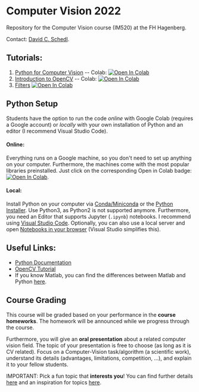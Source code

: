 # Computer Vision 2022
Repository for the Computer Vision course (IM520) at the FH Hagenberg. 

Contact: [David C. Schedl](mailto:david.schedl@fh-hagenberg.at).

## Tutorials:
1. [Python for Computer Vision](./01_PythonTutorial.ipynb) -- Colab: [![Open In Colab](https://colab.research.google.com/assets/colab-badge.svg)](https://colab.research.google.com/github/schedldave/cv2022/blob/main/01_PythonTutorial.ipynb)
2. [Introduction to OpenCV](./02_OpenCV.ipynb) -- Colab: [![Open In Colab](https://colab.research.google.com/assets/colab-badge.svg)](https://colab.research.google.com/github/schedldave/cv2022/blob/main/02_OpenCV.ipynb)
3. [Filters](./03_Filters.ipynb) [![Open In Colab](https://colab.research.google.com/assets/colab-badge.svg)](https://colab.research.google.com/github/schedldave/cv2022/blob/main/03_Filters.ipynb)
<!---6. Edges and Lines [![Open In Colab](https://colab.research.google.com/assets/colab-badge.svg)](https://colab.research.google.com/github/schedldave/cv2022/blob/main/04_Edges.ipynb)
7. [Corners and Featuers](05_Features.ipynb) [![Open In Colab](https://colab.research.google.com/assets/colab-badge.svg)](https://colab.research.google.com/github/schedldave/cv2022/blob/main/05_Features.ipynb)
8. [Alignment](06_Alignment.ipynb) [![Open In Colab](https://colab.research.google.com/assets/colab-badge.svg)](https://colab.research.google.com/github/schedldave/cv2022/blob/main/06_Alignment.ipynb)
9. [Stereo](07_Stereo.ipynb) [![Open In Colab](https://colab.research.google.com/assets/colab-badge.svg)](https://colab.research.google.com/github/schedldave/cv2022/blob/main/07_Stereo.ipynb)
--->

## Python Setup

Students have the option to run the code *online* with Google Colab (requires a Google account) or *locally* with your own installation of Python and an editor (I recommend Visual Studio Code).

#### Online: 
Everything runs on a Google machine, so you don't need to set up anything on your computer. Furthermore, the machines come with the most popular libraries preinstalled. 
Just click on the corresponding Open in Colab badge: [![Open In Colab](https://colab.research.google.com/assets/colab-badge.svg)](#tutorials).

#### Local:
Install Python on your computer via [Conda/Miniconda](https://conda.io/projects/conda/en/latest/user-guide/install/windows.html) or the [Python Installer](https://www.python.org/downloads/). Use Python3, as Python2 is not supported anymore. Furthermore, you need an Editor that supports Jupyter (`.ipynb`)  notebooks. I recommend using [Visual Studio Code](https://code.visualstudio.com/download). Optionally, you can also use a local server and open [Notebooks in your browser](https://test-jupyter.readthedocs.io/en/latest/install.html) (Visual Studio simplifies this).

## Useful Links:
* [Python Documentation](https://docs.python.org/3.8/)
* [OpenCV Tutorial](https://docs.opencv.org/master/d9/df8/tutorial_root.html)
* If you know Matlab, you can find the differences between Matlab and Python [here](https://numpy.org/doc/stable/user/numpy-for-matlab-users.html).

## Course Grading
This course will be graded based on your performance in the **course homeworks**. 
The homework will be announced while we progress through the course.

Furthermore, you will give an **oral presentation** about a related computer vision field.
The topic of your presentation is free to choose (as long as it is CV related). 
Focus on a Computer-Vision task/algorithm (a scientific work), understand its details (advantages, limitations, competition, ...), and explain it to your fellow students. 

IMPORTANT: Pick a fun topic that **interests you**! You can find further details [here](../images/RW.md) and an inspiration for topics [here](../images/TOPICS.md).
